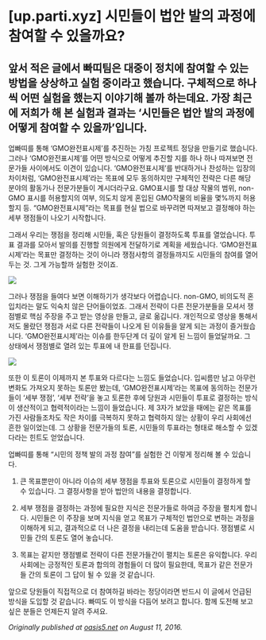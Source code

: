 
# [up.parti.xyz] 시민들이 법안 발의 과정에 참여할 수 있을까요?

## 앞서 적은 글에서 빠띠팀은 대중이 정치에 참여할 수 있는 방법을 상상하고 실험 중이라고 했습니다. 구체적으로 하나씩 어떤 실험을 했는지 이야기해 볼까 하는데요. 가장 최근에 저희가 해 본 실험과 결과는 ‘시민들은 법안 발의 과정에 어떻게 참여할 수 있을까’입니다.

업빠띠를 통해 ‘GMO완전표시제’를 추진하는 가칭 프로젝트 정당을 만들기로 했습니다. 그러나 ‘GMO완전표시제’를 어떤 방식으로 어떻게 추진할 지를 하나 하나 따져보면 전문가들 사이에서도 이견이 있습니다. ‘GMO완전표시제’를 반대하거나 찬성하는 입장의 차이처럼, ‘GMO완전표시제’라는 목표에 모두 동의하지만 구체적인 전략은 다른 해당 분야의 활동가나 전문가분들이 계시더라구요. GMO표시를 할 대상 작물의 범위, non-GMO 표시를 허용할지의 여부, 의도치 않게 혼입된 GMO작물의 비율을 몇%까지 허용할지 등. “GMO완전표시제”라는 목표를 현실 법으로 바꾸려면 따져보고 결정해야 하는 세부 쟁점들이 나오기 시작합니다.

그래서 우리는 쟁점을 정리해 시민들, 혹은 당원들이 결정하도록 투표를 열었습니다. 투표 결과를 모아서 발의를 진행할 의원에게 전달하기로 계획을 세웠습니다. ‘GMO완전표시제’라는 목표만 결정하는 것이 아니라 쟁점사항의 결정들까지도 시민들의 참여를 열어두는 것. 그게 가능할까 실험한 것이죠.

![](/assets/images/up-parti-xyz-시민들이-법안-발의-과정에-참여할-수-있을까요/0*qqrwH8focXS5VKe4.)

그러나 쟁점을 들여다 보면 이해하기가 생각보다 어렵습니다. non-GMO, 비의도적 혼입치라는 말도 익숙치 않은 단어들이었죠. 그래서 전략이 다른 전문가분들을 모셔서 쟁점별로 핵심 주장을 주고 받는 영상을 만들고, 글로 옮깁니다. 개인적으로 영상을 통해서 저도 몰랐던 쟁점과 서로 다른 전략들이 나오게 된 이유들을 알게 되는 과정이 즐거웠습니다. ‘GMO완전표시제’라는 이슈를 한두단계 더 깊이 알게 된 느낌이 들었달까요. 그 상태에서 쟁점별로 열려 있는 투표에 내 한표를 던집니다.

![](/assets/images/up-parti-xyz-시민들이-법안-발의-과정에-참여할-수-있을까요/0*L1X5up9s1K7au7Fw.)

또한 이 토론이 이제까지 본 투표와 다르다는 느낌도 들었습니다. 입씨름만 남고 아무런 변화도 가져오지 못하는 토론만 봤는데, ‘GMO완전표시제’라는 목표에 동의하는 전문가들이 ‘세부 쟁점’, ‘세부 전략’을 놓고 토론한 후에 당원과 시민들이 투표로 결정하는 방식이 생산적이고 협력적이라는 느낌이 들었습니다. 제 3자가 보았을 때에는 같은 목표를 가진 사람들조차도 작은 차이를 극복하지 못하고 협력하지 않는 상황이 우리 사회에선 흔한 일이었는데. 그 상황을 전문가들의 토론, 시민들의 투표라는 형태로 해소할 수 있겠다라는 힌트도 얻었습니다.

업빠띠를 통해 “시민의 정책 발의 과정 참여”를 실험한 건 이렇게 정리해 볼 수 있습니다.

1. 큰 목표뿐만이 아니라 이슈의 세부 쟁점을 투표와 토론으로 시민들이 결정하게 할 수 있습니다. 그 결정사항을 받아 법안의 내용을 결정합니다.

1. 세부 쟁점을 결정하는 과정에 필요한 지식은 전문가들로 하여금 주장을 펼치게 합니다. 시민들은 이 주장을 보며 지식을 얻고 목표가 구체적인 법안으로 변하는 과정을 이해하게 되고, 결과적으로 더 나은 결정을 내리는데 도움을 받습니다. 쟁점별로 시민들 간의 토론도 열어 놓습니다.

1. 목표는 같지만 쟁점별로 전략이 다른 전문가들간이 펼치는 토론은 유익합니다. 우리 사회에는 긍정적인 토론과 합의의 경험들이 더 많이 필요한데, 목표가 같은 전문가들 간의 토론이 그 답이 될 수 있을 것 같습니다.

앞으로 당원들이 직접적으로 더 참여하길 바라는 정당이라면 반드시 이 글에서 언급된 방식을 도입할 것 같습니다. 빠띠도 이 방식을 다듬어 보려고 합니다. 함께 도전해 보고 싶은 분들은 언제든지 알려 주셔요.

*Originally published at [oasis5.net](http://oasis5.net/2016/08/11/up-parti-xyz-%EC%8B%9C%EB%AF%BC%EB%93%A4%EC%9D%B4-%EB%B2%95%EC%95%88-%EB%B0%9C%EC%9D%98-%EA%B3%BC%EC%A0%95%EC%97%90-%EC%B0%B8%EC%97%AC%ED%95%A0-%EC%88%98-%EC%9E%88%EC%9D%84%EA%B9%8C%EC%9A%94/) on August 11, 2016.*